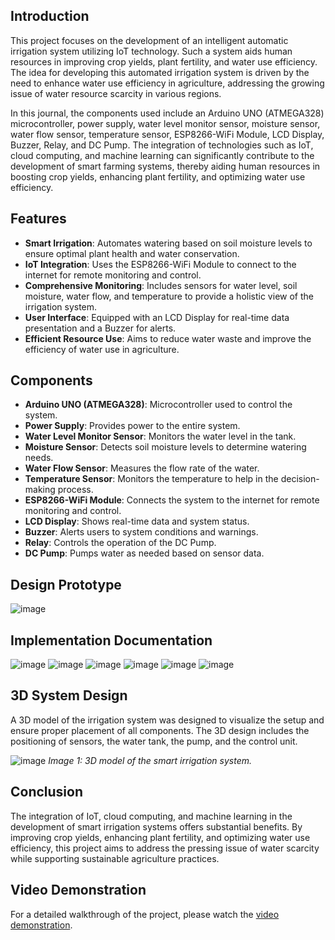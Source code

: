 ## Introduction
This project focuses on the development of an intelligent automatic irrigation system utilizing IoT technology. Such a system aids human resources in improving crop yields, plant fertility, and water use efficiency. The idea for developing this automated irrigation system is driven by the need to enhance water use efficiency in agriculture, addressing the growing issue of water resource scarcity in various regions.

In this journal, the components used include an Arduino UNO (ATMEGA328) microcontroller, power supply, water level monitor sensor, moisture sensor, water flow sensor, temperature sensor, ESP8266-WiFi Module, LCD Display, Buzzer, Relay, and DC Pump. The integration of technologies such as IoT, cloud computing, and machine learning can significantly contribute to the development of smart farming systems, thereby aiding human resources in boosting crop yields, enhancing plant fertility, and optimizing water use efficiency.

## Features
- **Smart Irrigation**: Automates watering based on soil moisture levels to ensure optimal plant health and water conservation.
- **IoT Integration**: Uses the ESP8266-WiFi Module to connect to the internet for remote monitoring and control.
- **Comprehensive Monitoring**: Includes sensors for water level, soil moisture, water flow, and temperature to provide a holistic view of the irrigation system.
- **User Interface**: Equipped with an LCD Display for real-time data presentation and a Buzzer for alerts.
- **Efficient Resource Use**: Aims to reduce water waste and improve the efficiency of water use in agriculture.

## Components
- **Arduino UNO (ATMEGA328)**: Microcontroller used to control the system.
- **Power Supply**: Provides power to the entire system.
- **Water Level Monitor Sensor**: Monitors the water level in the tank.
- **Moisture Sensor**: Detects soil moisture levels to determine watering needs.
- **Water Flow Sensor**: Measures the flow rate of the water.
- **Temperature Sensor**: Monitors the temperature to help in the decision-making process.
- **ESP8266-WiFi Module**: Connects the system to the internet for remote monitoring and control.
- **LCD Display**: Shows real-time data and system status.
- **Buzzer**: Alerts users to system conditions and warnings.
- **Relay**: Controls the operation of the DC Pump.
- **DC Pump**: Pumps water as needed based on sensor data.

## Design Prototype
![image](https://github.com/Alfanfuad/Web-Based-Water-Conservation-Monitoring-System/assets/71118100/8a9f2dee-69a0-4fa8-8512-81a02550e660)

## Implementation Documentation
![image](https://github.com/Alfanfuad/Web-Based-Water-Conservation-Monitoring-System/assets/71118100/724754ab-d1ae-435f-b71e-097e7111c4ad)
![image](https://github.com/Alfanfuad/Web-Based-Water-Conservation-Monitoring-System/assets/71118100/35420321-3abe-4d8e-9bfd-e78685c3f7ce)
![image](https://github.com/Alfanfuad/Web-Based-Water-Conservation-Monitoring-System/assets/71118100/3b42ee0c-eecc-4d42-9600-fa7af91eb5f9)
![image](https://github.com/Alfanfuad/Web-Based-Water-Conservation-Monitoring-System/assets/71118100/44723a8a-2496-480c-af63-5af4fbe4f04d)
![image](https://github.com/Alfanfuad/Web-Based-Water-Conservation-Monitoring-System/assets/71118100/29c2b313-e884-478e-a83c-cadad802513f)
![image](https://github.com/Alfanfuad/Web-Based-Water-Conservation-Monitoring-System/assets/71118100/6fb11c3a-d544-42d2-b794-327c9cf27c48)

## 3D System Design
A 3D model of the irrigation system was designed to visualize the setup and ensure proper placement of all components. The 3D design includes the positioning of sensors, the water tank, the pump, and the control unit.

![image](https://github.com/Alfanfuad/Web-Based-Water-Conservation-Monitoring-System/assets/71118100/5c43c7b3-4c93-4573-bb52-3c46497b5cfd)
*Image 1: 3D model of the smart irrigation system.*

## Conclusion

The integration of IoT, cloud computing, and machine learning in the development of smart irrigation systems offers substantial benefits. By improving crop yields, enhancing plant fertility, and optimizing water use efficiency, this project aims to address the pressing issue of water scarcity while supporting sustainable agriculture practices.

## Video Demonstration
For a detailed walkthrough of the project, please watch the [video demonstration](https://youtu.be/nGbLtYzo0wA).

